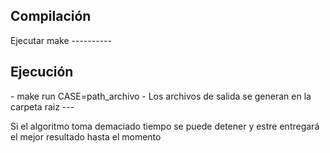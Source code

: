 <h2>Compilación</h2>
    Ejecutar make
----------

<h2>Ejecución</h2>
    - make run CASE=path_archivo
    - Los archivos de salida se generan en la carpeta raiz
---

Si el algoritmo toma demaciado tiempo se puede detener y estre entregará el mejor resultado hasta el momento